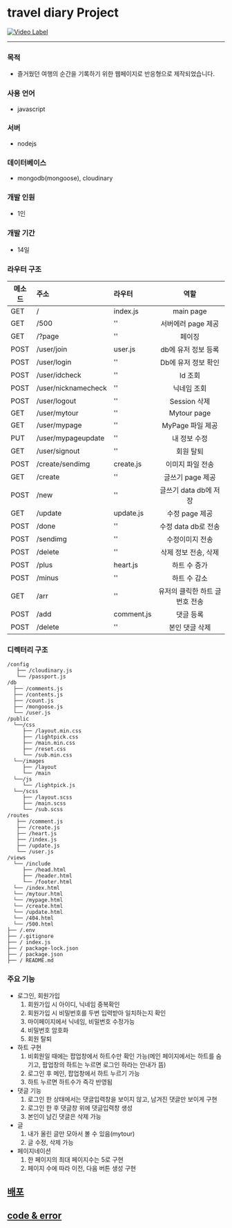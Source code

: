 # travel diary Project

[![Video Label](http://img.youtube.com/vi/yGO6OGt2Zyo/0.jpg)](https://youtu.be/yGO6OGt2Zyo)

---

### 목적

- 즐거웠던 여행의 순간을 기록하기 위한 웹페이지로 반응형으로 제작되었습니다.

### 사용 언어

- javascript

### 서버

- nodejs

### 데이터베이스

- mongodb(mongoose), cloudinary

### 개발 인원

- 1인

### 개발 기간

- 14일

### 라우터 구조

| 메소드 | 주소                | 라우터     |              역할               |
| ------ | :------------------ | :--------- | :-----------------------------: |
| GET    | /                   | index.js   |            main page            |
| GET    | /500                | ''         |       서버에러 page 제공        |
| GET    | /?page              | ''         |             페이징              |
| POST   | /user/join          | user.js    |       db에 유저 정보 등록       |
| POST   | /user/login         | ''         |       Db에 유저 정보 확인       |
| POST   | /user/idcheck       | ''         |             Id 조회             |
| POST   | /user/nicknamecheck | ''         |           닉네임 조회           |
| POST   | /user/logout        | ''         |          Session 삭제           |
| GET    | /user/mytour        | ''         |           Mytour page           |
| GET    | /user/mypage        | ''         |        MyPage 파일 제공         |
| PUT    | /user/mypageupdate  | ''         |          내 정보 수정           |
| GET    | /user/signout       | ''         |            회원 탈퇴            |
| POST   | /create/sendimg     | create.js  |        이미지 파일 전송         |
| GET    | /create             | ''         |        글쓰기 page 제공         |
| POST   | /new                | ''         |      글쓰기 data db에 저장      |
| GET    | /update             | update.js  |         수정 page 제공          |
| POST   | /done               | ''         |       수정 data db로 전송       |
| POST   | /sendimg            | ''         |         수정이미지 전송         |
| POST   | /delete             | ''         |      삭제 정보 전송, 삭제       |
| POST   | /plus               | heart.js   |          하트 수 증가           |
| POST   | /minus              | ''         |          하트 수 감소           |
| GET    | /arr                | ''         | 유저의 클릭한 하트 글 번호 전송 |
| POST   | /add                | comment.js |            댓글 등록            |
| POST   | /delete             | ''         |         본인 댓글 삭제          |

### 디렉터리 구조

```
/config
   ├── /cloudinary.js
   └── /passport.js
/db
  ├── /comments.js
  ├── /contents.js
  ├── /count.js
  ├── /mongoose.js
  └── /user.js
/public
  └──/css
     ├── /layout.min.css
     ├── /lightpick.css
     ├── /main.min.css
     ├── /reset.css
     └── /sub.min.css
  └──/images
     ├── /layout
     └── /main
  └──/js
     └── /lightpick.js
  └──/scss
     ├── /layout.scss
     ├── /main.scss
     └── /sub.scss
/routes
   ├── /comment.js
   ├── /create.js
   ├── /heart.js
   ├── /index.js
   ├── /update.js
   └── /user.js
/views
  └── /include
     ├── /head.html
     ├── /header.html
     └── /footer.html
  └── /index.html
  └── /mytour.html
  └── /mypage.html
  └── /create.html
  └── /update.html
  └── /404.html
  └── /500.html
├── /.env
├── /.gitignore
├── / index.js
├── / package-lock.json
├── / package.json
├── / README.md
```

### 주요 기능

- 로그인, 회원가입
  1. 회원가입 시 아이디, 닉네임 중복확인
  2. 회원가입 시 비밀번호를 두번 입력받아 일치하는지 확인
  3. 마이페이지에서 닉네임, 비밀번호 수정가능
  4. 비밀번호 암호화
  5. 회원 탈퇴
- 하트 구현
  1. 비회원일 때에는 팝업창에서 하트수만 확인 가능(메인 페이지에서는 하트를 숨기고, 팝업창의 하트는 누르면 로그인 하라는 안내가 뜸)
  2. 로그인 후 메인, 팝업창에서 하트 누르기 가능
  3. 하트 누르면 하트수가 즉각 반영됨
- 댓글 기능
  1. 로그인 한 상태에서는 댓글입력창을 보이지 않고, 남겨진 댓글만 보이게 구현
  2. 로그인 한 후 댓글창 위에 댓글입력창 생성
  3. 본인이 남긴 댓글은 삭제 가능
- 글
  1. 내가 올린 글만 모아서 볼 수 있음(mytour)
  2. 글 수정, 삭제 가능
- 페이지네이션
  1. 한 페이지의 최대 페이지수는 5로 구현
  2. 페이지 수에 따라 이전, 다음 버튼 생성 구현

## <a href="https://worldtraveldiary.herokuapp.com/">배포</a>
## <a href="https://velog.io/@pparksso/nodejs-Toy-Project-%EC%97%AC%ED%96%89-%EB%B8%94%EB%A1%9C%EA%B7%B8-%ED%86%A0%EC%9D%B4%ED%94%84%EB%A1%9C%EC%A0%9D%ED%8A%B8" >code & error</a>
